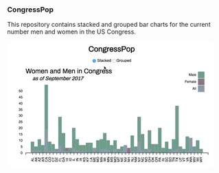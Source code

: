 ### CongressPop

This repository contains stacked and grouped bar charts for the current number men and women in the US Congress.  

![a gif](https://raw.githubusercontent.com/sarafec/congressPop/master/congress.gif)

